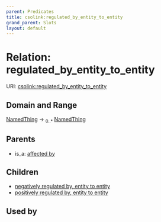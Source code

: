 ```yaml
---
parent: Predicates
title: csolink:regulated_by_entity_to_entity
grand_parent: Slots
layout: default
---
```


# Relation: regulated_by_entity_to_entity




URI: [csolink:regulated_by_entity_to_entity](https://w3id.org/csolink/vocab/regulated_by_entity_to_entity)

## Domain and Range

[NamedThing](NamedThing.md) ->  <sub>0..*</sub> [NamedThing](NamedThing.md)

## Parents

 *  is_a: [affected by](affected_by.md)

## Children

 *  [negatively regulated by, entity to entity](negatively_regulated_by_entity_to_entity.md)
 *  [positively regulated by, entity to entity](positively_regulated_by_entity_to_entity.md)

## Used by

